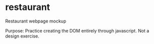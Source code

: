 # restaurant
Restaurant webpage mockup

Purpose: Practice creating the DOM entirely through javascript.
Not a design exercise.